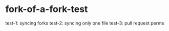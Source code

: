 # fork-of-a-fork-test
test-1: syncing forks
test-2: syncing only one file
test-3: pull request perms
